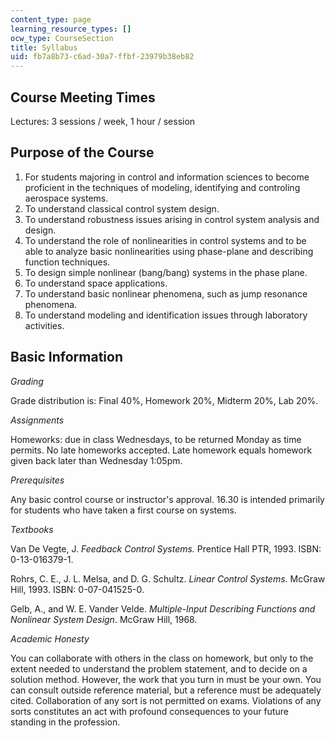 ```yaml
---
content_type: page
learning_resource_types: []
ocw_type: CourseSection
title: Syllabus
uid: fb7a8b73-c6ad-30a7-ffbf-23979b38eb82
---
```


Course Meeting Times
--------------------

Lectures: 3 sessions / week, 1 hour / session

Purpose of the Course
---------------------

1.  For students majoring in control and information sciences to become proficient in the techniques of modeling, identifying and controling aerospace systems.
2.  To understand classical control system design.
3.  To understand robustness issues arising in control system analysis and design.
4.  To understand the role of nonlinearities in control systems and to be able to analyze basic nonlinearities using phase-plane and describing function techniques.
5.  To design simple nonlinear (bang/bang) systems in the phase plane.
6.  To understand space applications.
7.  To understand basic nonlinear phenomena, such as jump resonance phenomena.
8.  To understand modeling and identification issues through laboratory activities.

Basic Information
-----------------

_Grading_

Grade distribution is: Final 40%, Homework 20%, Midterm 20%, Lab 20%.

_Assignments_

Homeworks: due in class Wednesdays, to be returned Monday as time permits. No late homeworks accepted. Late homework equals homework given back later than Wednesday 1:05pm.

_Prerequisites_

Any basic control course or instructor's approval. 16.30 is intended primarily for students who have taken a first course on systems.

_Textbooks_

Van De Vegte, J. _Feedback Control Systems._ Prentice Hall PTR, 1993. ISBN: 0-13-016379-1.

Rohrs, C. E., J. L. Melsa, and D. G. Schultz. _Linear Control Systems_. McGraw Hill, 1993. ISBN: 0-07-041525-0.

Gelb, A., and W. E. Vander Velde. _Multiple-Input Describing Functions and Nonlinear System Design_. McGraw Hill, 1968.

_Academic Honesty_

You can collaborate with others in the class on homework, but only to the extent needed to understand the problem statement, and to decide on a solution method. However, the work that you turn in must be your own. You can consult outside reference material, but a reference must be adequately cited. Collaboration of any sort is not permitted on exams. Violations of any sorts constitutes an act with profound consequences to your future standing in the profession.